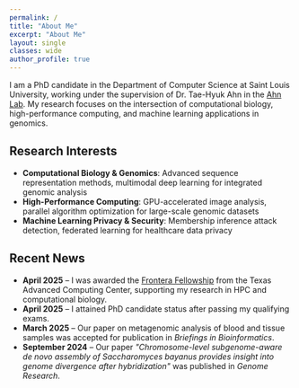 ```yaml
---
permalink: /
title: "About Me"
excerpt: "About Me"
layout: single
classes: wide
author_profile: true
---
```


I am a PhD candidate in the Department of Computer Science at Saint Louis University, working under the supervision of Dr. Tae-Hyuk Ahn in the [Ahn Lab](https://cs.slu.edu/~ahn). My research focuses on the intersection of computational biology, high-performance computing, and machine learning applications in genomics.

## Research Interests

* **Computational Biology & Genomics**: Advanced sequence representation methods, multimodal deep learning for integrated genomic analysis
* **High-Performance Computing**: GPU-accelerated image analysis, parallel algorithm optimization for large-scale genomic datasets
* **Machine Learning Privacy & Security**: Membership inference attack detection, federated learning for healthcare data privacy

## Recent News
* **April 2025** – I was awarded the [Frontera Fellowship](https://www.tacc.utexas.edu/research/frontera/fellowships/) from the Texas Advanced Computing Center, supporting my research in HPC and computational biology.
* **April 2025** – I attained PhD candidate status after passing my qualifying exams.
* **March 2025** – Our paper on metagenomic analysis of blood and tissue samples was accepted for publication in *Briefings in Bioinformatics*.
* **September 2024** – Our paper *"Chromosome-level subgenome-aware de novo assembly of Saccharomyces bayanus provides insight into genome divergence after hybridization"* was published in *Genome Research*.
